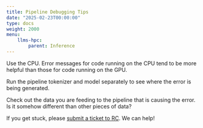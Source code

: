 ```yaml
---
title: Pipeline Debugging Tips
date: "2025-02-23T00:00:00"
type: docs 
weight: 2000
menu: 
    llms-hpc:
        parent: Inference
---
```



Use the CPU. Error messages for code running on the CPU tend to be more helpful than those for code running on the GPU.

Run the pipeline tokenizer and model separately to see where the error is being generated.

Check out the data you are feeding to the pipeline that is causing the error.  Is it somehow different than other pieces of data?

If you get stuck, please [submit a ticket to RC](https://www.rc.virginia.edu/form/support-request/).  We can help!

